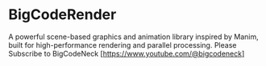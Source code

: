 # BigCodeRender
A powerful scene-based graphics and animation library inspired by Manim, built for high-performance rendering and parallel processing. Please Subscribe to BigCodeNeck [https://www.youtube.com/@bigcodeneck]
